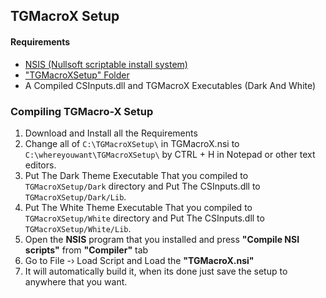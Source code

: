 ## TGMacroX Setup

#### Requirements
- [NSIS (Nullsoft scriptable install system)](https://nsis.sourceforge.io/Download)
- ["TGMacroXSetup" Folder](https://github.com/WH0LEWHALE/TGMacro-X/tree/dark-theme/TGMacroXSetup)
- A Compiled CSInputs.dll and TGMacroX Executables (Dark And White)

### Compiling TGMacro-X Setup

1. Download and Install all the Requirements
2. Change all of ``C:\TGMacroXSetup\`` in TGMacroX.nsi to ``C:\whereyouwant\TGMacroXSetup\`` by CTRL + H in Notepad or other text editors.
3. Put The Dark Theme Executable That you compiled to ``TGMacroXSetup/Dark`` directory and Put The CSInputs.dll to ``TGMacroXSetup/Dark/Lib``.
4. Put The White Theme Executable That you compiled to ``TGMacroXSetup/White`` directory and Put The CSInputs.dll to ``TGMacroXSetup/White/Lib``.
5. Open the **NSIS** program that you installed and press **"Compile NSI scripts"** from **"Compiler"** tab
6. Go to  File -› Load Script and Load the **"TGMacroX.nsi"**
7. It will automatically build it, when its done just save the setup to anywhere that you want.

